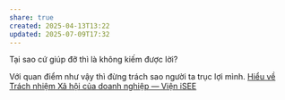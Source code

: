 ```yaml
---
share: true
created: 2025-04-13T13:22
updated: 2025-07-09T17:32
---
```

Tại sao cứ giúp đỡ thì là không kiếm được lời?

Với quan điểm như vậy thì đừng trách sao người ta trục lợi mình. 
[Hiểu về Trách nhiệm Xã hội của doanh nghiệp — Viện iSEE](https://www.isee.org.vn/goc-nhin/hieu-ve-trach-nhiem-xa-hoi-cua-doanh-nghiep)

